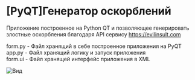 # [PyQT]Генератор оскорблений
Приложение построенное на Python QT и позволяющее генерировать злостные оскорбления благодаря API сервису https://evilinsult.com 
  
form.py - Файл хранящий в себе построенное приложения на PyQT  
app.py - Файл хранящий логику и запуск приложения  
form.ui - Файл хранящей интерфейс приложения в XML  
  
<img src = 'https://sun9-58.userapi.com/impg/Cfcoz8lekMAQ-68tcYmK3L-oWjQdKtwTBTu-2A/v1Djzmsc5ZM.jpg?size=500x275&quality=96&proxy=1&sign=2041c74c8c95443e15e00be096884dcf&type=album' alt = 'Вид'>
